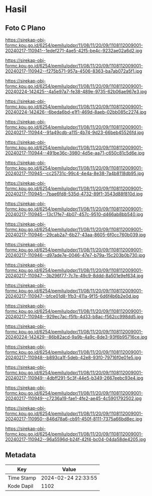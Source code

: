 # Hasil

## Foto C Plano

https://sirekap-obj-formc.kpu.go.id/6254/pemilu/pdpr/11/08/11/20/09/1108112009001-20240217-110941--1edef271-4ae5-42f5-be4c-9232ae02a6d2.jpg

https://sirekap-obj-formc.kpu.go.id/6254/pemilu/pdpr/11/08/11/20/09/1108112009001-20240217-110942--f275b571-957a-4506-8363-ba7ab072a5f1.jpg

https://sirekap-obj-formc.kpu.go.id/6254/pemilu/pdpr/11/08/11/20/09/1108112009001-20240224-142425--4a5e97a7-fe38-489e-9735-62b06ae967e3.jpg

https://sirekap-obj-formc.kpu.go.id/6254/pemilu/pdpr/11/08/11/20/09/1108112009001-20240224-142426--6beda6bd-e1f1-469d-8aeb-02bb085c2274.jpg

https://sirekap-obj-formc.kpu.go.id/6254/pemilu/pdpr/11/08/11/20/09/1108112009001-20240217-110944--91a49cdb-a115-4b74-9d23-66beb45526fd.jpg

https://sirekap-obj-formc.kpu.go.id/6254/pemilu/pdpr/11/08/11/20/09/1108112009001-20240217-110944--491be36c-3980-4d5e-aa71-c650c81c5d6e.jpg

https://sirekap-obj-formc.kpu.go.id/6254/pemilu/pdpr/11/08/11/20/09/1108112009001-20240217-110945--cc25731c-99c4-4e4a-8e38-7a4b8118db95.jpg

https://sirekap-obj-formc.kpu.go.id/6254/pemilu/pdpr/11/08/11/20/09/1108112009001-20240217-110945--7bae6fd8-535d-4732-89f1-3543d88f810d.jpg

https://sirekap-obj-formc.kpu.go.id/6254/pemilu/pdpr/11/08/11/20/09/1108112009001-20240217-110945--13c17fe7-4b07-457c-9510-d466ab8bb540.jpg

https://sirekap-obj-formc.kpu.go.id/6254/pemilu/pdpr/11/08/11/20/09/1108112009001-20240217-110946--29cab2a7-6b27-43aa-8605-6f0cc760b039.jpg

https://sirekap-obj-formc.kpu.go.id/6254/pemilu/pdpr/11/08/11/20/09/1108112009001-20240217-110946--d97ade7e-0046-47e7-b79a-15c203b0b730.jpg

https://sirekap-obj-formc.kpu.go.id/6254/pemilu/pdpr/11/08/11/20/09/1108112009001-20240217-110947--3b296f77-7c7e-49c9-8ddd-8a501e9ef634.jpg

https://sirekap-obj-formc.kpu.go.id/6254/pemilu/pdpr/11/08/11/20/09/1108112009001-20240217-110947--bfce01d8-1fb3-411a-9f15-6d6f4b6b2e0d.jpg

https://sirekap-obj-formc.kpu.go.id/6254/pemilu/pdpr/11/08/11/20/09/1108112009001-20240217-110948--929ec7ac-f5fb-4d33-b8ac-f562cc998dd5.jpg

https://sirekap-obj-formc.kpu.go.id/6254/pemilu/pdpr/11/08/11/20/09/1108112009001-20240224-142429--86b82acd-9a9b-4a9c-8de3-93f6b95716ce.jpg

https://sirekap-obj-formc.kpu.go.id/6254/pemilu/pdpr/11/08/11/20/09/1108112009001-20240217-110948--b893ca1f-5deb-42e8-93f0-79716f0e01e5.jpg

https://sirekap-obj-formc.kpu.go.id/6254/pemilu/pdpr/11/08/11/20/09/1108112009001-20240217-110949--4dbff291-5c3f-44e5-b349-2667eebc93e4.jpg

https://sirekap-obj-formc.kpu.go.id/6254/pemilu/pdpr/11/08/11/20/09/1108112009001-20240217-110949--c7236a19-fae1-4fe2-ae45-4c5901792502.jpg

https://sirekap-obj-formc.kpu.go.id/6254/pemilu/pdpr/11/08/11/20/09/1108112009001-20240217-110950--846d78a6-cb91-450f-8111-7375a66bd8ec.jpg

https://sirekap-obj-formc.kpu.go.id/6254/pemilu/pdpr/11/08/11/20/09/1108112009001-20240217-110942--96a5596d-b24f-42f4-bc04-04da58de4205.jpg


## Metadata

| Key        | Value               |
| ---------- | ------------------- |
| Time Stamp | 2024-02-24 22:33:55 |
| Kode Dapil | 1102                |



